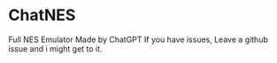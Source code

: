 # ChatNES
Full NES Emulator Made by ChatGPT
If you have issues, Leave a github issue and i might get to it.
